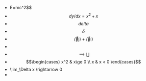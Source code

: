 - $$$$E=mc^2$$
- $$dy/dx = x^2 + x$$
- $$delta$$
- $$\delta$$
- $$\vec(\jmath) + \vec(\imath)$$
-
- $$\implies      \amalg$$
- $$\begin{cases} x^2  &  x\ge 0 \\ x & x < 0 \end{cases}$$
- \lim_\Delta x \rightarrow 0
-